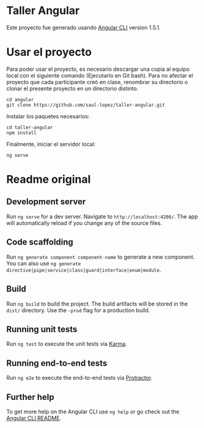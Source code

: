 # Taller Angular

Este proyecto fue generado usando [Angular CLI](https://github.com/angular/angular-cli) version 1.5.1.

# Usar el proyecto
Para poder usar el proyecto, es necesario descargar una copia al equipo local con el siguiente comando (Ejecutarlo en Git bash). Para no afectar el proyecto que cada participante creó en clase, renombrar su directorio o clonar el presente proyecto en un directorio distinto.
```
cd angular
git clone https://github.com/saul-lopez/taller-angular.git
```
Instalar los paquetes necesarios:
```
cd taller-angular
npm install
```
Finalmente, iniciar el servidor local:
```
ng serve
```

# Readme original

## Development server

Run `ng serve` for a dev server. Navigate to `http://localhost:4200/`. The app will automatically reload if you change any of the source files.

## Code scaffolding

Run `ng generate component component-name` to generate a new component. You can also use `ng generate directive|pipe|service|class|guard|interface|enum|module`.

## Build

Run `ng build` to build the project. The build artifacts will be stored in the `dist/` directory. Use the `-prod` flag for a production build.

## Running unit tests

Run `ng test` to execute the unit tests via [Karma](https://karma-runner.github.io).

## Running end-to-end tests

Run `ng e2e` to execute the end-to-end tests via [Protractor](http://www.protractortest.org/).

## Further help

To get more help on the Angular CLI use `ng help` or go check out the [Angular CLI README](https://github.com/angular/angular-cli/blob/master/README.md).
